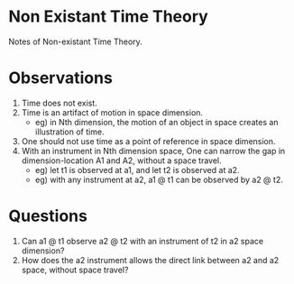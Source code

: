 # Non Existant Time Theory
Notes of Non-existant Time Theory.

# Observations
1. Time does not exist.
2. Time is an artifact of motion in space dimension.  
   - eg) in Nth dimension, the motion of an object in space creates an illustration of time.
3. One should not use time as a point of reference in space dimension.
4. With an instrument in Nth dimension space, 
   One can narrow the gap in dimension-location A1 and A2, without a space travel.
   - eg) let t1 is observed at a1, and let t2 is observed at a2.
   - eg) with any instrument at a2, a1 @ t1 can be observed by a2 @ t2.
   
# Questions   
1. Can a1 @ t1 observe a2 @ t2 with an instrument of t2 in a2 space dimension?
2. How does the a2 instrument allows the direct link between a2 and a2 space, without space travel?

   
